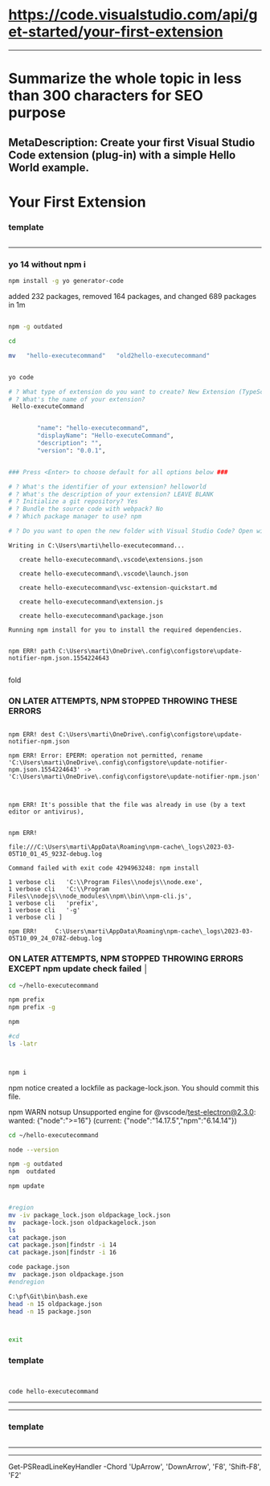 
# https://code.visualstudio.com/api/get-started/your-first-extension

---

# Summarize the whole topic in less than 300 characters for SEO purpose
MetaDescription: Create your first Visual Studio Code extension (plug-in) with a simple Hello World example.
---

# Your First Extension


### template
```sh

```
--------------------------


### yo 14 without npm i
```bash
npm install -g yo generator-code
```

added 232 packages, removed 164 packages, and changed 689 packages in 1m     


```bash

npm -g outdated

cd

mv   "hello-executecommand"   "old2hello-executecommand"


yo code

# ? What type of extension do you want to create? New Extension (TypeScript)   js
# ? What's the name of your extension?
 Hello-executeCommand


        "name": "hello-executecommand",
        "displayName": "Hello-executeCommand",
        "description": "",
        "version": "0.0.1",


### Press <Enter> to choose default for all options below ###

# ? What's the identifier of your extension? helloworld
# ? What's the description of your extension? LEAVE BLANK
# ? Initialize a git repository? Yes
# ? Bundle the source code with webpack? No
# ? Which package manager to use? npm

# ? Do you want to open the new folder with Visual Studio Code? Open with `code`

```


```
Writing in C:\Users\marti\hello-executecommand...

   create hello-executecommand\.vscode\extensions.json

   create hello-executecommand\.vscode\launch.json

   create hello-executecommand\vsc-extension-quickstart.md

   create hello-executecommand\extension.js

   create hello-executecommand\package.json

Running npm install for you to install the required dependencies.


npm ERR! path C:\Users\marti\OneDrive\.config\configstore\update-notifier-npm.json.1554224643


```
fold
### ON LATER ATTEMPTS, NPM STOPPED THROWING THESE ERRORS

```

npm ERR! dest C:\Users\marti\OneDrive\.config\configstore\update-notifier-npm.json

npm ERR! Error: EPERM: operation not permitted, rename 'C:\Users\marti\OneDrive\.config\configstore\update-notifier-npm.json.1554224643' -> 'C:\Users\marti\OneDrive\.config\configstore\update-notifier-npm.json'



npm ERR! It's possible that the file was already in use (by a text editor or antivirus),


npm ERR!

file:///C:\Users\marti\AppData\Roaming\npm-cache\_logs\2023-03-05T10_01_45_923Z-debug.log

Command failed with exit code 4294963248: npm install

1 verbose cli   'C:\\Program Files\\nodejs\\node.exe',
1 verbose cli   'C:\\Program Files\\nodejs\\node_modules\\npm\\bin\\npm-cli.js',
1 verbose cli   'prefix',
1 verbose cli   '-g'
1 verbose cli ]

npm ERR!     C:\Users\marti\AppData\Roaming\npm-cache\_logs\2023-03-05T10_09_24_078Z-debug.log

```

### ON LATER ATTEMPTS, NPM STOPPED THROWING  ERRORS EXCEPT  npm update check failed                   │

```sh
cd ~/hello-executecommand

npm prefix
npm prefix -g

npm

#cd
ls -latr



npm i

```
npm notice created a lockfile as package-lock.json. You should commit this file.

npm WARN notsup Unsupported engine for @vscode/test-electron@2.3.0: wanted: {"node":">=16"} (current: {"node":"14.17.5","npm":"6.14.14"})     

```sh
cd ~/hello-executecommand

node --version

npm -g outdated
npm  outdated

npm update


#region
mv -iv package_lock.json oldpackage_lock.json 
mv  package-lock.json oldpackagelock.json 
ls
cat package.json
cat package.json|findstr -i 14
cat package.json|findstr -i 16

code package.json
mv  package.json oldpackage.json 
#endregion

C:\pf\Git\bin\bash.exe
head -n 15 oldpackage.json
head -n 15 package.json



exit
```





### template

```sh


code hello-executecommand

```
--------------------------



------------
### template

```sh

```
--------------------------



------------



Get-PSReadLineKeyHandler -Chord 'UpArrow', 'DownArrow', 'F8', 'Shift-F8', 'F2'
